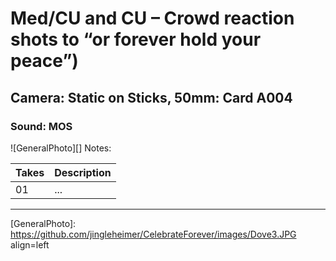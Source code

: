 # Med/CU and CU – Crowd reaction shots to “or forever hold your peace”)

## Camera: Static on Sticks, 50mm: Card A004

### Sound: MOS

![GeneralPhoto][]
Notes: 

| Takes | Description |
|:---|:----|
| 01 | ... |

----


[GeneralPhoto]:  https://github.com/jingleheimer/CelebrateForever/images/Dove3.JPG align=left